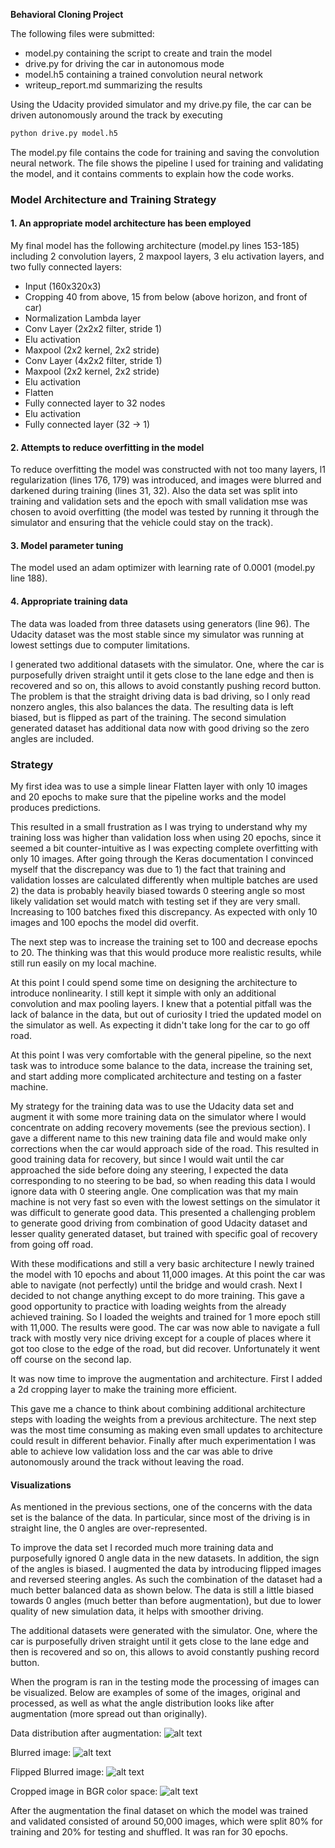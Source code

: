**Behavioral Cloning Project**

The following files were submitted:

* model.py containing the script to create and train the model
* drive.py for driving the car in autonomous mode
* model.h5 containing a trained convolution neural network
* writeup_report.md summarizing the results


[//]: # (Image References)

[data_distr]: ./figure_1.png "Data distribution after augmentation"
[blurred_image]: ./figure_2.png "Blurred image"
[blurred_image_flipped]: ./figure_3.png "Flipped Blurred image"
[cropped_image]: ./figure_4.png "Cropped image in BGR color space"

Using the Udacity provided simulator and my drive.py file, the car can be driven autonomously around the track by executing
```sh
python drive.py model.h5
```

The model.py file contains the code for training and saving the convolution neural network. The file shows the pipeline I used for training and validating the model, and it contains comments to explain how the code works.

### Model Architecture and Training Strategy

#### 1. An appropriate model architecture has been employed

My final model has the following architecture (model.py lines 153-185) including 2 convolution layers, 2 maxpool layers, 3 elu activation layers, and two fully connected layers:

- Input (160x320x3)
- Cropping 40 from above, 15 from below (above horizon, and front of car)
- Normalization Lambda layer
- Conv Layer (2x2x2 filter, stride 1)
- Elu activation
- Maxpool (2x2 kernel, 2x2 stride)
- Conv Layer (4x2x2 filter, stride 1)
- Maxpool (2x2 kernel, 2x2 stride)
- Elu activation
- Flatten
- Fully connected layer to 32 nodes
- Elu activation
- Fully connected layer (32 -> 1)


#### 2. Attempts to reduce overfitting in the model

To reduce overfitting the model was constructed with not too many layers, l1 regularization (lines 176, 179) was introduced, and images were blurred and darkened during training (lines 31, 32).  Also the data set was split into training and validation sets and the epoch with small validation mse was chosen to avoid overfitting (the model was tested by running it through the simulator and ensuring that the vehicle could stay on the track).

#### 3. Model parameter tuning

The model used an adam optimizer with learning rate of 0.0001 (model.py line 188).

#### 4. Appropriate training data

The data was loaded from three datasets using generators (line 96). The Udacity dataset was the most stable since my simulator was running at lowest settings due to computer limitations.

I generated two additional datasets with the simulator.  One, where the car is purposefully driven straight until it gets close to the lane edge and then is recovered and so on, this allows to avoid constantly pushing record button.  The problem is that the straight driving data is bad driving, so I only read nonzero angles, this also balances the data.  The resulting data is left biased, but is flipped as part of the training.
The second simulation generated dataset has additional data now with good driving so the zero angles are included.

### Strategy

My first idea was to use a simple linear Flatten layer with only 10 images and 20 epochs to make sure that the pipeline works and the model produces predictions.

This resulted in a small frustration as I was trying to understand why my training loss was higher than validation loss when using 20 epochs, since it seemed a bit counter-intuitive as I was expecting complete overfitting with only 10 images.  After going through the Keras documentation I convinced myself that the discrepancy was due to 1) the fact that training and validation losses are calculated differently when multiple batches are used 2) the data is probably heavily biased towards 0 steering angle so most likely validation set would match with testing set if they are very small.
Increasing to 100 batches fixed this discrepancy.  As expected with only 10 images and 100 epochs the model did overfit.

The next step was to increase the training set to 100 and decrease epochs to 20.  The thinking was that this would produce more realistic results, while still run easily on my local machine.

At this point I could spend some time on designing the architecture to introduce nonlinearity.  I still kept it simple with only an additional convolution and max pooling layers.  I knew that a potential pitfall was the lack of balance in the data, but out of curiosity I tried the updated model on the simulator as well.  As expecting it didn't take long for the car to go off road.

At this point I was very comfortable with the general pipeline, so the next task was to introduce some balance to the data, increase the training set, and start adding more complicated architecture and testing on a faster machine.

My strategy for the training data was to use the Udacity data set and augment it with some more training data on the simulator where I would concentrate on adding recovery movements (see the previous section).  I gave a different name to this new training data file and would make only corrections when the car would approach side of the road.  This resulted in good training data for recovery, but since I would wait until the car approached the side before doing any steering, I expected the data corresponding to no steering to be bad, so when reading this data I would ignore data with 0 steering angle.  One complication was that my main machine is not very fast so even with the lowest settings on the simulator it was difficult to generate good data.  This presented a challenging problem to generate good driving from combination of good Udacity dataset and lesser quality generated dataset, but trained with specific goal of recovery from going off road.

With these modifications and still a very basic architecture I newly trained the model with 10 epochs and about 11,000 images.  At this point the car was able to navigate (not perfectly) until the bridge and would crash.  Next I decided to not change anything except to do more training.  This gave a good opportunity to practice with loading weights from the already achieved training.  So I loaded the weights and trained for 1 more epoch still with 11,000.  The results were good.  The car was now able to navigate a full track with mostly very nice driving except for a couple of places where it got too close to the edge of the road, but did recover.  Unfortunately it went off course on the second lap.

It was now time to improve the augmentation and architecture.  First I added a 2d cropping layer to make the training more efficient.  

This gave me a chance to think about combining additional architecture steps with loading the weights from a previous architecture.  The next step was the most time consuming as making even small updates to architecture could result in different behavior.  Finally after much experimentation I was able to achieve low validation loss and the car was able to drive autonomously around the track without leaving the road.

#### Visualizations

As mentioned in the previous sections, one of the concerns with the data set is the balance of the data. In particular, since most of the driving is in straight line, the 0 angles are over-represented.  

To improve the data set I recorded much more training data and purposefully ignored 0 angle data in the new datasets. In addition, the sign of the angles is biased.  I augmented the data by introducing flipped images and reversed steering angles. As such the combination of the dataset had a much better balanced data as shown below.
The data is still a little biased towards 0 angles (much better than before augmentation), but due to lower quality of new simulation data, it helps with smoother driving.

The additional datasets were generated with the simulator.  One, where the car is purposefully driven straight until it gets close to the lane edge and then is recovered and so on, this allows to avoid constantly pushing record button.

When the program is ran in the testing mode the processing of images can be visualized.  Below are examples of some of the images, original and processed, as well as what the angle distribution looks like after augmentation (more spread out than originally).

[data_distr]: ./figure_1.png "Data distribution after augmentation"
[blurred_image]: ./figure_2.png "Blurred image"
[blurred_image_flipped]: ./figure_3.png "Flipped Blurred image"
[cropped_image]: ./figure_4.png "Cropped image in BGR color space"


Data distribution after augmentation:
![alt text][data_distr]

Blurred image:
![alt text][blurred_image]

Flipped Blurred image:
![alt text][blurred_image_flipped]

Cropped image in BGR color space:
![alt text][cropped_image]

After the augmentation the final dataset on which the model was trained and validated consisted of around 50,000 images, which were split 80% for training and 20% for testing and shuffled. It was ran for 30 epochs.  
